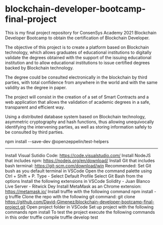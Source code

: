# blockchain-developer-bootcamp-final-project

This is my final project repository for ConsenSys Academy 2021 Blockchain Developer Bootcamp to obtain the certification of Blockchain Developer.

The objective of this project is to create a platform based on Blockchain technology, which allows graduates of educational institutions to digitally validate the degrees obtained with the support of the issuing educational institution and to allow educational institutions to issue certified degrees backed by Blockchain technology.

The degree could be consulted electronically in the blockchain by third parties, with total confidence from anywhere in the world and with the same validity as the degree in paper.

The project will consist in the creation of a set of Smart Contracts and a web application that allows the validation of academic degrees in a safe, transparent and efficient way.

Using a distributed database system based on Blockchain technology, asymmetric cryptography and hash functions, thus allowing unequivocally identifying the intervening parties, as well as storing information safely to be consulted by third parties.


npm install --save-dev @openzeppelin/test-helpers

----------------
Install Visual Sutidio Code: https://code.visualstudio.com/
Install NodeJS that includes npm: https://nodejs.org/en/download/
Install Git that includes bash terminal: https://git-scm.com/download/win
Recommended: Set Git bush as you default terminal in VSCode
    Open the command palette using Ctrl + Shift + P.
    Type - Select Default Profile
    Select Git Bash from the options
Install the following extensions in VSCode
    Solidity - Juan Blanco
    Live Server - Ritwick Dey
Install MetaMask as an Chrome extension: https://metamask.io/
Install truffle with the following command
    npm install -g truffle
Clone the repo with the following git command:
    git clone https://github.com/David-Gimenez/blockchain-developer-bootcamp-final-project.git
Open project folder in VSCode
Set up project with the following commands
    npm install
To test the project execute the following commands in this order
    truffle compile
    truffle develop
    test

    